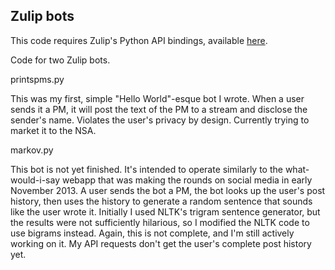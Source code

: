 Zulip bots
---------------

This code requires Zulip's Python API bindings, available [here](https://zulip.com/api/).

Code for two Zulip bots.

printspms.py

This was my first, simple "Hello World"-esque bot I wrote. When a user sends it a PM, it will post the text of the PM to a stream and disclose the sender's name. Violates the user's privacy by design. Currently trying to market it to the NSA.

markov.py

This bot is not yet finished. It's intended to operate similarly to the what-would-i-say webapp that was making the rounds on social media in early November 2013. A user sends the bot a PM, the bot looks up the user's post history, then uses the history to generate a random sentence that sounds like the user wrote it. Initially I used NLTK's trigram sentence generator, but the results were not sufficiently hilarious, so I modified the NLTK code to use bigrams instead.
Again, this is not complete, and I'm still actively working on it. My API requests don't get the user's complete post history yet.